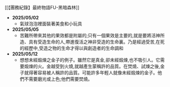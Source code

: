 [[【團務紀錄】最終物語FU-黑暗森林]]
- **2025/05/02**
	- 氣球泡泡裡面裝著美食和小玩具
- **2025/05/05**
	- 苦難所帶來其他的果效都是附屬的;只有一個果效是主要的,就是要將活神所造、具有受造生命的人,帶進復活之神非受造的生命裏。乃是經過受苦,在死的經歷中,受造之物的生命才得以與創造者的生命調和
- **2025/05/12**
	- 想想未經煅煉之金子的例子。雖然它是真金,卻未經煅煉,也不吸引人。它需要煅煉的火。金越受到火燒,就越產生蒙稱許的品質。在焚燒、試煉之後,金子就得著容易被人稱許的品質。可能許多年輕人就像未經煅煉的金子。他們不需要磨光或上色;他們需要焚燒。 
